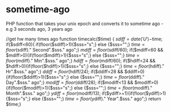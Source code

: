 # sometime-ago
PHP function that takes your unix epoch and converts it to sometime ago - e.g 3 seconds ago, 3 years ago

//get hw many times ago
function timecalc($time) {
	$sdiff=date('U')-$time;
	if($sdiff<60){ if(floor($sdiff)>1){$sss="s";} else {$sss="";} $time=floor($sdiff)." Second".$sss." ago";}
	 $mdiff=floor($sdiff/60);
	if($mdiff<60 && $mdiff>0){if(floor($mdiff)>1){$sss="s";} else {$sss="";} $time=floor($mdiff)." Min".$sss." ago";}
	 $hdiff=floor($mdiff/60);
	if($hdiff<24 && $hdiff>0){if(floor($hdiff)>1){$sss="s";} else {$sss="";} $time=floor($hdiff)." Hr".$sss." ago";}
	 $ddiff=floor($hdiff/24);
	if($ddiff<28 && $ddiff>0){if(floor($ddiff)>1){$sss="s";} else {$sss="";} $time=floor($ddiff)." Day".$sss." ago";}
	 $modiff=floor($ddiff/28);
	if($modiff<13 && $modiff>0){if(floor($modiff)>1){$sss="s";} else {$sss="";} $time=floor($modiff)." Month".$sss." ago";}
	 $ydiff=floor($modiff/13);
	if($ydiff>=1){if(floor($ydiff)>1){$sss="s";} else {$sss="";} $time=floor($ydiff)." Year".$sss." ago";}
	return $time;}
